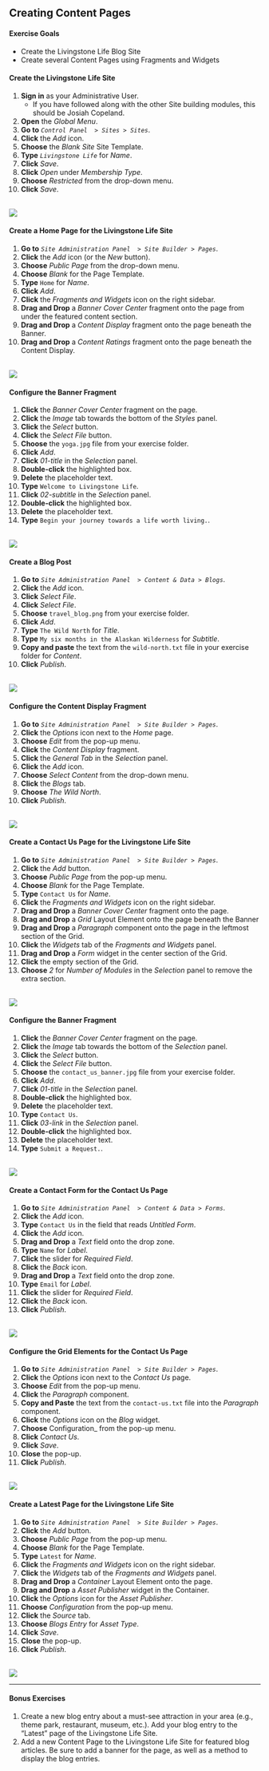 ## Creating Content Pages

<div class="ahead">

#### Exercise Goals
* Create the Livingstone Life Blog Site
* Create several Content Pages using Fragments and Widgets

</div>

#### Create the Livingstone Life Site
1. **Sign in** as your Administrative User.
	- If you have followed along with the other Site building modules, this should be Josiah Copeland.
2. **Open** the _Global Menu_.
3. **Go to** _`Control Panel  > Sites > Sites`_.
4. **Click** the _Add_ icon.
5. **Choose** the _Blank Site_ Site Template.
6. **Type** _`Livingstone Life`_ for _Name_.
7. **Click** _Save_.
8. **Click** _Open_ under _Membership Type_.
9. **Choose** _Restricted_ from the drop-down menu.
10. **Click** _Save_.

<br />

<img src="images/livingstone_life_site_created.png" style="max-width:100%;" />

#### Create a Home Page for the Livingstone Life Site
1. **Go to** _`Site Administration Panel  > Site Builder > Pages`_.
2. **Click** the  _Add_ icon (or the _New_ button).
3. **Choose** _Public Page_ from the drop-down menu.
4. **Choose** _Blank_ for the Page Template.
5. **Type** `Home` for _Name_.
6. **Click** _Add_.
7. **Click** the _Fragments and Widgets_ icon on the right sidebar.
8. **Drag and Drop** a _Banner Cover Center_ fragment onto the page from under the featured content section.
9. **Drag and Drop** a _Content Display_ fragment onto the page beneath the Banner.
10. **Drag and Drop** a _Content Ratings_ fragment onto the page beneath the Content Display.

<br />

<img src="images/livingstone_life_home.png" style="max-width:100%;" />

#### Configure the Banner Fragment 
1. **Click** the _Banner Cover Center_ fragment on the page. 
2. **Click** the _Image_ tab towards the bottom of the _Styles_ panel.
3. **Click** the _Select_ button.
4. **Click** the _Select File_ button.
5. **Choose** the `yoga.jpg` file from your exercise folder.
6. **Click** _Add_.
7. **Click** _01-title_ in the _Selection_ panel.  
8. **Double-click** the highlighted box. 
9. **Delete** the placeholder text. 
10. **Type** `Welcome to Livingstone Life`. 
11. **Click** _02-subtitle_ in the _Selection_ panel.  
12. **Double-click** the highlighted box. 
13. **Delete** the placeholder text. 
14. **Type** `Begin your journey towards a life worth living.`.  

<br />

<img src="images/home_banner.png" style="max-width:100%;" />

#### Create a Blog Post 
1. **Go to** _`Site Administration Panel  > Content & Data > Blogs`_.
2. **Click** the  _Add_ icon.
3. **Click** _Select File_.
4. **Click** _Select File_.
5. **Choose** `travel_blog.png` from your exercise folder.
6. **Click** _Add_.
7. **Type** `The Wild North` for _Title_.
8. **Type** `My six months in the Alaskan Wilderness` for _Subtitle_.
9. **Copy and paste** the text from the `wild-north.txt` file in your exercise folder for _Content_.
10. **Click** _Publish_.

<br />

<img src="images/blog_created.png" style="max-width:100%;" />

#### Configure the Content Display Fragment
1. **Go to** _`Site Administration Panel  > Site Builder > Pages`_.
2. **Click** the _Options_ icon next to the _Home_ page.  
3. **Choose** _Edit_ from the pop-up menu.  
4. **Click** the _Content Display_ fragment.
5. **Click** the _General Tab_ in the _Selection_ panel.
6. **Click** the _Add_ icon.
7. **Choose** _Select Content_ from the drop-down menu.
8. **Click** the _Blogs_ tab.
9. **Choose** _The Wild North_.  
10. **Click** _Publish_.

<br />

<img src="images/home_content_display.png" style="max-width:100%;" />

#### Create a Contact Us Page for the Livingstone Life Site
1. **Go to** _`Site Administration Panel  > Site Builder > Pages`_.
2. **Click** the _Add_ button.  
3. **Choose** _Public Page_ from the pop-up menu.  
4. **Choose** _Blank_ for the Page Template.
5. **Type** `Contact Us` for _Name_. 
6. **Click** the _Fragments and Widgets_ icon on the right sidebar.
7. **Drag and Drop** a _Banner Cover Center_ fragment onto the page.
8. **Drag and Drop** a _Grid_ Layout Element onto the page beneath the Banner
9. **Drag and Drop** a _Paragraph_ component onto the page in the leftmost section of the Grid.
10. **Click** the _Widgets_ tab of the _Fragments and Widgets_ panel.
11. **Drag and Drop** a _Form_ widget in the center section of the Grid.
12. **Click** the empty section of the Grid.
13. **Choose** _2_ for _Number of Modules_ in the _Selection_ panel to remove the extra section.  

<br />

<img src="images/contact_us_page_created.png" style="max-width:100%;" />

<div class="page"></div>

#### Configure the Banner Fragment 
1. **Click** the _Banner Cover Center_ fragment on the page. 
2. **Click** the _Image_ tab towards the bottom of the _Selection_ panel.
3. **Click** the _Select_ button.
4. **Click** the _Select File_ button.
5. **Choose** the `contact_us_banner.jpg` file from your exercise folder.
6. **Click** _Add_.
7. **Click** _01-title_ in the _Selection_ panel.  
8. **Double-click** the highlighted box. 
9. **Delete** the placeholder text. 
10. **Type** `Contact Us`. 
11. **Click** _03-link_ in the _Selection_ panel.  
12. **Double-click** the highlighted box. 
13. **Delete** the placeholder text. 
14. **Type** `Submit a Request.`.  

<br />

<img src="images/contact_us_banner_complete.png" style="max-width:100%;" />

<div class="page"></div>

#### Create a Contact Form for the Contact Us Page 
1. **Go to** _`Site Administration Panel  > Content & Data > Forms`_.
2. **Click** the  _Add_ icon.
3. **Type** `Contact Us` in the field that reads _Untitled Form_.
4. **Click** the _Add_ icon.
5. **Drag and Drop** a _Text_ field onto the drop zone.
6. **Type** `Name` for _Label_.
7. **Click** the slider for _Required Field_.
8. **Click** the _Back_ icon.
9. **Drag and Drop** a _Text_ field onto the drop zone.
10. **Type** `Email` for _Label_.
11. **Click** the slider for _Required Field_.
12. **Click** the _Back_ icon.
13. **Click** _Publish_.

<br />

<img src="images/form_created.png" style="max-width:100%;" />

<div class="page"></div>

#### Configure the Grid Elements for the Contact Us Page
1. **Go to** _`Site Administration Panel  > Site Builder > Pages`_.
2. **Click** the _Options_ icon next to the _Contact Us_ page.  
3. **Choose** _Edit_ from the pop-up menu.  
4. **Click** the _Paragraph_ component.
5. **Copy and Paste** the text from the `contact-us.txt` file into the _Paragraph_ component.
6. **Click** the _Options_ icon on the _Blog_ widget.
7. **Choose** Configuration_ from the pop-up menu.
8. **Click** _Contact Us_.
9. **Click** _Save_.
10. **Close** the pop-up.  
11. **Click** _Publish_.

<br />

<img src="images/grid_configured.png" style="max-width:100%;" />

<div class="page"></div>

#### Create a Latest Page for the Livingstone Life Site
1. **Go to** _`Site Administration Panel  > Site Builder > Pages`_.
2. **Click** the _Add_ button.  
3. **Choose** _Public Page_ from the pop-up menu.  
4. **Choose** _Blank_ for the Page Template.
5. **Type** `Latest` for _Name_. 
6. **Click** the _Fragments and Widgets_ icon on the right sidebar.
7. **Click** the _Widgets_ tab of the _Fragments and Widgets_ panel.
8. **Drag and Drop** a _Container_ Layout Element onto the page.
9. **Drag and Drop** a _Asset Publisher_ widget in the Container.
10. **Click** the _Options_ icon for the _Asset Publisher_.
11. **Choose** _Configuration_ from the pop-up menu.
12. **Click** the _Source_ tab.
13. **Choose** _Blogs Entry_ for _Asset Type_.
14. **Click** _Save_.
15. **Close** the pop-up.
16. **Click** _Publish_.

<br />

<img src="images/latest_page_created.png" style="max-width:100%;" />

<br />

---

#### Bonus Exercises
1. Create a new blog entry about a must-see attraction in your area (e.g., theme park, restaurant, museum, etc.). Add your blog entry to the “Latest” page of the Livingstone Life Site.
2. Add a new Content Page to the Livingstone Life Site for featured blog articles. Be sure to add a banner for the page, as well as a method to display the blog entries.
